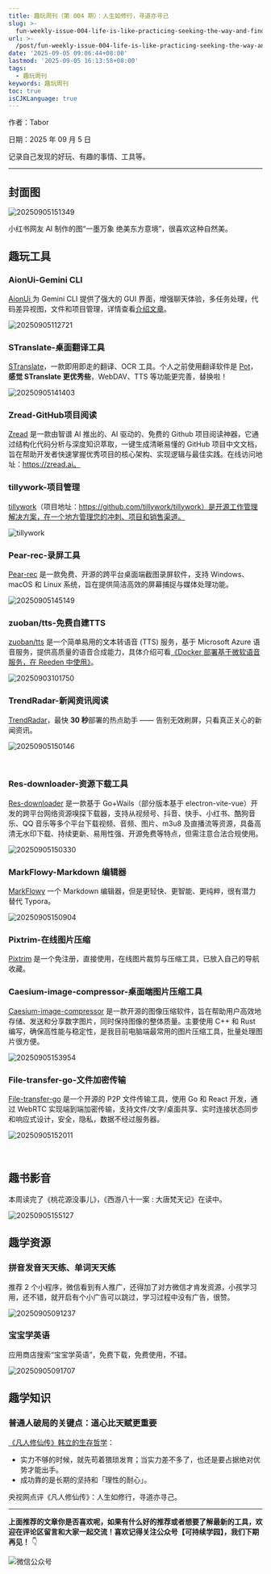 ```yaml
---
title: 趣玩周刊（第 004 期）：人生如修行，寻道亦寻己
slug: >-
  fun-weekly-issue-004-life-is-like-practicing-seeking-the-way-and-finding-oneself-ztrjof
url: >-
  /post/fun-weekly-issue-004-life-is-like-practicing-seeking-the-way-and-finding-oneself-ztrjof.html
date: '2025-09-05 09:06:44+08:00'
lastmod: '2025-09-05 16:13:58+08:00'
tags:
  - 趣玩周刊
keywords: 趣玩周刊
toc: true
isCJKLanguage: true
---
```






作者：Tabor

日期：2025 年 09 月 5 日

记录自己发现的好玩、有趣的事情、工具等。

---

## 封面图

![20250905151349](https://img.sdgarden.top/blog/2025/09/20250905151349-20250905151410-42n60gk.webp)

小红书网友 AI 制作的图“一墨万象  绝美东方意境”，很喜欢这种自然美。

## 趣玩工具

### AionUi-Gemini CLI 

[AionUi ](https://github.com/iOfficeAI/AionUi)为 Gemini CLI 提供了强大的 GUI 界面，增强聊天体验，多任务处理，代码差异视图，文件和项目管理，详情查看[介绍文章](https://mp.weixin.qq.com/s/FUPd1DNadAwhgg6hp9st-A)。

![20250905112721](https://img.sdgarden.top/blog/2025/09/20250905112721-20250905112731-h99akjf.webp)

### STranslate-桌面翻译工具

[STranslate](https://github.com/ZGGSONG/STranslate)，一款即用即走的翻译、OCR 工具。个人之前使用翻译软件是 [Pot](https://pot-app.com/)，**感觉 STranslate 更优秀些**，WebDAV、TTS 等功能更完善，替换啦！

![20250905141403](https://img.sdgarden.top/blog/2025/09/20250905141403-20250905141527-rvfc069.webp)

### Zread-GitHub项目阅读

[Zread](https://zread.ai) 是一款由智谱 AI 推出的、AI 驱动的、免费的 Github 项目阅读神器，它通过结构化代码分析与深度知识萃取，一键生成清晰易懂的 GitHub 项目中文文档，旨在帮助开发者快速掌握优秀项目的核心架构、实现逻辑与最佳实践。在线访问地址：https://zread.ai。

### tillywork-项目管理

[tillywork](https://github.com/tillywork/tillywork)（项目地址：https://github.com/tillywork/tillywork）是开源工作管理解决方案，在一个地方管理您的冲刺、项目和销售渠道。

![tillywork](https://camo.githubusercontent.com/8fb09a60d3feda4d6de2622c455caa6ab758b6b60f1995ffc00e830e6776943b/68747470733a2f2f63646e2e74696c6c792e776f726b2f545744656d6f342e676966)

### Pear-rec-录屏工具

[Pear-rec](https://github.com/027xiguapi/pear-rec) 是一款免费、开源的跨平台桌面端截图录屏软件，支持 Windows、macOS 和 Linux 系统，旨在提供简洁高效的屏幕捕捉与媒体处理功能。

![20250905145149](https://img.sdgarden.top/blog/2025/09/20250905145149-20250905145228-kqi4nmw.webp)

### zuoban/tts-免费自建TTS

[zuoban/tts](https://github.com/zuoban/tts) 是一个简单易用的文本转语音 (TTS) 服务，基于 Microsoft Azure 语音服务，提供高质量的语音合成能力，具体介绍可看[《Docker 部署基于微软语音服务，在 Reeden 中使用》](https://mp.weixin.qq.com/s/qVPIdvOULN-datEZsdFuJA)。

![20250903101750](https://img.sdgarden.top/blog/2025/09/20250903101750-20250903101803-sqy5fy2.webp)

### TrendRadar-新闻资讯阅读

[TrendRadar](https://github.com/sansan0/TrendRadar)，最快 **30 秒**部署的热点助手 —— 告别无效刷屏，只看真正关心的新闻资讯。

![20250905150146](https://img.sdgarden.top/blog/2025/09/20250905150146-20250905150155-c7qkbx7.webp)

‍

### Res-downloader-资源下载工具

[Res-downloader](https://github.com/putyy/res-downloader) 是一款基于 Go+Wails（部分版本基于 electron-vite-vue）开发的跨平台网络资源嗅探下载器，支持从视频号、抖音、快手、小红书、酷狗音乐、QQ 音乐等多个平台下载视频、音频、图片、m3u8 及直播流等资源，具备高清无水印下载、持续更新、易用性强、开源免费等特点，但需注意合法合规使用。

![20250905150330](https://img.sdgarden.top/blog/2025/09/20250905150330-20250905150411-lq36pyz.webp)

### MarkFlowy-Markdown 编辑器

[MarkFlowy](https://github.com/drl990114/MarkFlowy) 一个 Markdown 编辑器，但是更轻快、更智能、更纯粹，很有潜力替代 Typora。

![20250905150904](https://img.sdgarden.top/blog/2025/09/20250905150904-20250905150915-vpir5jr.webp)

### Pixtrim-在线图片压缩

[Pixtrim](https://pixtrim.com/zh-cn/) 是一个免注册，直接使用，在线图片裁剪与压缩工具，已放入自己的导航收藏。

### Caesium-image-compressor-桌面端图片压缩工具

[Caesium-image-compressor](https://github.com/Lymphatus/caesium-image-compressor) 是一款开源的图像压缩软件，旨在帮助用户高效地存储、发送和分享数字图片，同时保持图像的整体质量。主要使用 C++ 和 Rust 编写，确保高性能与稳定性，是我目前电脑端最常用的图片压缩工具，批量处理图片很方便。

![20250905153954](https://img.sdgarden.top/blog/2025/09/20250905153954-20250905154006-2f036a1.webp)

### File-transfer-go-文件加密传输

[File-transfer-go](https://github.com/MatrixSeven/file-transfer-go) 是一个开源的 P2P 文件传输工具，使用 Go 和 React 开发，通过 WebRTC 实现端到端加密传输，支持文件/文字/桌面共享、实时连接状态同步和响应式设计，安全，隐私，数据不经过服务器。

![20250905152011](https://img.sdgarden.top/blog/2025/09/20250905152011-20250905152021-v7zv2zl.webp)

‍

## 趣书影音

本周读完了《桃花源没事儿》，《西游八十一案 : 大唐梵天记》在读中。

![20250905155127](https://img.sdgarden.top/blog/2025/09/20250905155127-20250905155139-1uuus9v.webp)

## 趣学资源

### 拼音发音天天练、单词天天练

推荐 2 个小程序，微信看到有人推广，还得加了对方微信才肯发资源，小孩学习用，还不错，就开启有个小广告可以跳过，学习过程中没有广告，很赞。

![20250905091237](https://img.sdgarden.top/blog/2025/09/20250905091237-20250905091252-dp9pthf.webp)

### 宝宝学英语

应用商店搜索“宝宝学英语”，免费下载，免费使用，不错。

![20250905091707](https://img.sdgarden.top/blog/2025/09/20250905091707-20250905091725-ix15wgc.webp)

## 趣学知识

### 普通人破局的关键点：道心比天赋更重要

[《凡人修仙传》韩立的生存哲学](https://mp.weixin.qq.com/s/6StWuwWY1t9VHg_BwVj7vQ)：

- 实力不够的时候，就先苟着猥琐发育；当实力差不多了，也还是要占据绝对优势才能出手。
- 成功靠的是长期的坚持和「理性的耐心」。

央视网点评《凡人修仙传》：人生如修行，寻道亦寻己。

---

**上面推荐的文章你是否喜欢呢，如果有什么好的推荐或者想要了解最新的工具，欢迎在评论区留言和大家一起交流！喜欢记得关注公众号【可持续学园】，我们下期再见！**    👇

![微信公众号](https://img.sdgarden.top/blog/2025/09/%E5%BE%AE%E4%BF%A1%E5%85%AC%E4%BC%97%E5%8F%B7-20250813124220-913xdfk.webp)

‍
